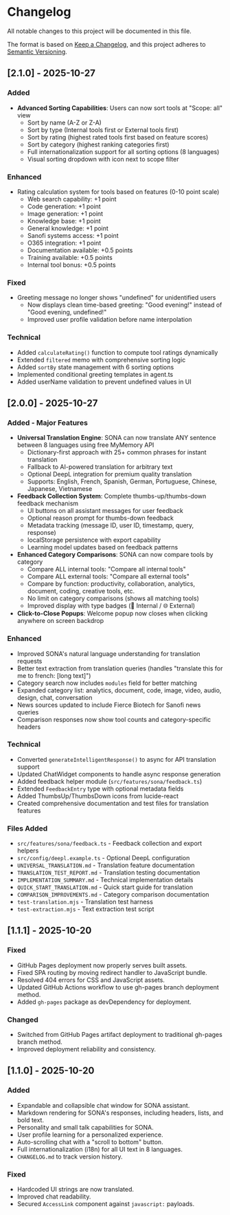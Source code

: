 # Changelog

All notable changes to this project will be documented in this file.

The format is based on [Keep a Changelog](https://keepachangelog.com/en/1.0.0/),
and this project adheres to [Semantic Versioning](https://semver.org/spec/v2.0.0.html).

## [2.1.0] - 2025-10-27

### Added
- **Advanced Sorting Capabilities**: Users can now sort tools at "Scope: all" view
  - Sort by name (A-Z or Z-A)
  - Sort by type (Internal tools first or External tools first)
  - Sort by rating (highest rated tools first based on feature scores)
  - Sort by category (highest ranking categories first)
  - Full internationalization support for all sorting options (8 languages)
  - Visual sorting dropdown with icon next to scope filter

### Enhanced
- Rating calculation system for tools based on features (0-10 point scale)
  - Web search capability: +1 point
  - Code generation: +1 point
  - Image generation: +1 point
  - Knowledge base: +1 point
  - General knowledge: +1 point
  - Sanofi systems access: +1 point
  - O365 integration: +1 point
  - Documentation available: +0.5 points
  - Training available: +0.5 points
  - Internal tool bonus: +0.5 points

### Fixed
- Greeting message no longer shows "undefined" for unidentified users
  - Now displays clean time-based greeting: "Good evening!" instead of "Good evening, undefined!"
  - Improved user profile validation before name interpolation

### Technical
- Added `calculateRating()` function to compute tool ratings dynamically
- Extended `filtered` memo with comprehensive sorting logic
- Added `sortBy` state management with 6 sorting options
- Implemented conditional greeting templates in agent.ts
- Added userName validation to prevent undefined values in UI

## [2.0.0] - 2025-10-27

### Added - Major Features
- **Universal Translation Engine**: SONA can now translate ANY sentence between 8 languages using free MyMemory API
  - Dictionary-first approach with 25+ common phrases for instant translation
  - Fallback to AI-powered translation for arbitrary text
  - Optional DeepL integration for premium quality translation
  - Supports: English, French, Spanish, German, Portuguese, Chinese, Japanese, Vietnamese
- **Feedback Collection System**: Complete thumbs-up/thumbs-down feedback mechanism
  - UI buttons on all assistant messages for user feedback
  - Optional reason prompt for thumbs-down feedback
  - Metadata tracking (message ID, user ID, timestamp, query, response)
  - localStorage persistence with export capability
  - Learning model updates based on feedback patterns
- **Enhanced Category Comparisons**: SONA can now compare tools by category
  - Compare ALL internal tools: "Compare all internal tools"
  - Compare ALL external tools: "Compare all external tools"
  - Compare by function: productivity, collaboration, analytics, document, coding, creative tools, etc.
  - No limit on category comparisons (shows all matching tools)
  - Improved display with type badges (🏢 Internal / 🌐 External)
- **Click-to-Close Popups**: Welcome popup now closes when clicking anywhere on screen backdrop

### Enhanced
- Improved SONA's natural language understanding for translation requests
- Better text extraction from translation queries (handles "translate this for me to french: [long text]")
- Category search now includes `modules` field for better matching
- Expanded category list: analytics, document, code, image, video, audio, design, chat, conversation
- News sources updated to include Fierce Biotech for Sanofi news queries
- Comparison responses now show tool counts and category-specific headers

### Technical
- Converted `generateIntelligentResponse()` to async for API translation support
- Updated ChatWidget components to handle async response generation
- Added feedback helper module (`src/features/sona/feedback.ts`)
- Extended `FeedbackEntry` type with optional metadata fields
- Added ThumbsUp/ThumbsDown icons from lucide-react
- Created comprehensive documentation and test files for translation features

### Files Added
- `src/features/sona/feedback.ts` - Feedback collection and export helpers
- `src/config/deepl.example.ts` - Optional DeepL configuration
- `UNIVERSAL_TRANSLATION.md` - Translation feature documentation
- `TRANSLATION_TEST_REPORT.md` - Translation testing documentation
- `IMPLEMENTATION_SUMMARY.md` - Technical implementation details
- `QUICK_START_TRANSLATION.md` - Quick start guide for translation
- `COMPARISON_IMPROVEMENTS.md` - Category comparison documentation
- `test-translation.mjs` - Translation test harness
- `test-extraction.mjs` - Text extraction test script

## [1.1.1] - 2025-10-20

### Fixed
- GitHub Pages deployment now properly serves built assets.
- Fixed SPA routing by moving redirect handler to JavaScript bundle.
- Resolved 404 errors for CSS and JavaScript assets.
- Updated GitHub Actions workflow to use gh-pages branch deployment method.
- Added `gh-pages` package as devDependency for deployment.

### Changed
- Switched from GitHub Pages artifact deployment to traditional gh-pages branch method.
- Improved deployment reliability and consistency.

## [1.1.0] - 2025-10-20

### Added
- Expandable and collapsible chat window for SONA assistant.
- Markdown rendering for SONA's responses, including headers, lists, and bold text.
- Personality and small talk capabilities for SONA.
- User profile learning for a personalized experience.
- Auto-scrolling chat with a "scroll to bottom" button.
- Full internationalization (i18n) for all UI text in 8 languages.
- `CHANGELOG.md` to track version history.

### Fixed
- Hardcoded UI strings are now translated.
- Improved chat readability.
- Secured `AccessLink` component against `javascript:` payloads.
